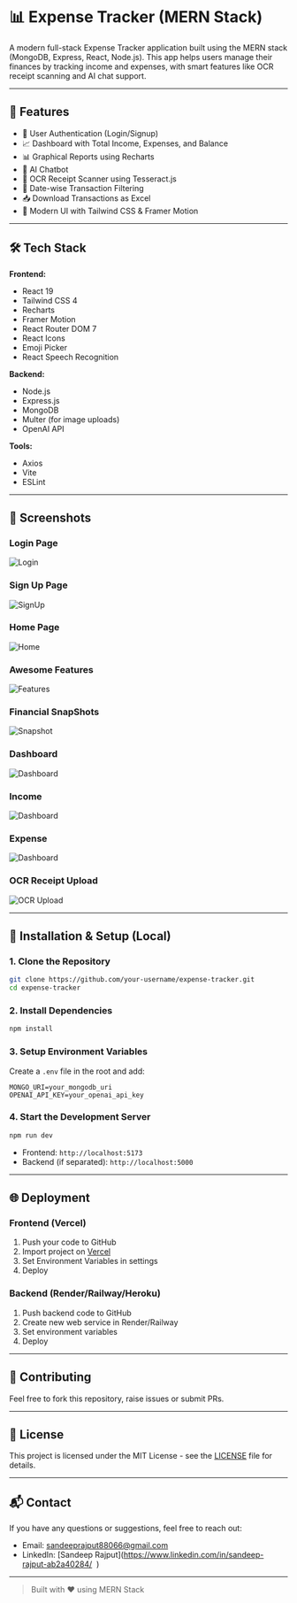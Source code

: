 
# 📊 Expense Tracker (MERN Stack)

A modern full-stack Expense Tracker application built using the MERN stack (MongoDB, Express, React, Node.js). This app helps users manage their finances by tracking income and expenses, with smart features like OCR receipt scanning and AI chat support.

---

## 🚀 Features

- 🔐 User Authentication (Login/Signup)
- 📈 Dashboard with Total Income, Expenses, and Balance
- 📊 Graphical Reports using Recharts
- 🤖 AI Chatbot 
- 📸 OCR Receipt Scanner using Tesseract.js
- 📅 Date-wise Transaction Filtering
- 📥 Download Transactions as Excel
- 🌈 Modern UI with Tailwind CSS & Framer Motion

---

## 🛠️ Tech Stack

**Frontend:**
- React 19
- Tailwind CSS 4
- Recharts
- Framer Motion
- React Router DOM 7
- React Icons
- Emoji Picker
- React Speech Recognition

**Backend:**
- Node.js
- Express.js
- MongoDB
- Multer (for image uploads)
- OpenAI API

**Tools:**
- Axios
- Vite
- ESLint

---

## 📸 Screenshots

### Login Page
![Login](https://github.com/codeofsandeep/ExpenseTracker/edit/main/screenshots/login.png)


### Sign Up Page
![SignUp](./screenshot/signup.png)

### Home Page
![Home](./screenshot/Home.png)

### Awesome Features
![Features](./screenshot/Features.png)

### Financial SnapShots
![Snapshot](./screenshot/snapshot.png)

### Dashboard
![Dashboard](./screenshot/userDashboard.png)

### Income
![Dashboard](./screenshot/income.png)

### Expense
![Dashboard](./screenshot/expense.png)

### OCR Receipt Upload
![OCR Upload](./screenshot/ocr.png)

---

## 🧪 Installation & Setup (Local)

### 1. Clone the Repository
```bash
git clone https://github.com/your-username/expense-tracker.git
cd expense-tracker
```

### 2. Install Dependencies
```bash
npm install
```

### 3. Setup Environment Variables
Create a `.env` file in the root and add:
```env
MONGO_URI=your_mongodb_uri
OPENAI_API_KEY=your_openai_api_key
```

### 4. Start the Development Server
```bash
npm run dev
```

- Frontend: `http://localhost:5173`
- Backend (if separated): `http://localhost:5000`

---

## 🌐 Deployment

### Frontend (Vercel)
1. Push your code to GitHub
2. Import project on [Vercel](https://vercel.com/)
3. Set Environment Variables in settings
4. Deploy

### Backend (Render/Railway/Heroku)
1. Push backend code to GitHub
2. Create new web service in Render/Railway
3. Set environment variables
4. Deploy

---

## 🤝 Contributing

Feel free to fork this repository, raise issues or submit PRs.

---

## 📄 License

This project is licensed under the MIT License - see the [LICENSE](LICENSE) file for details.

---

## 📬 Contact

If you have any questions or suggestions, feel free to reach out:
- Email: sandeeprajput88066@gmail.com
- LinkedIn: [Sandeep Rajput](https://www.linkedin.com/in/sandeep-rajput-ab2a40284/  )

---

> Built with ❤️ using MERN Stack


